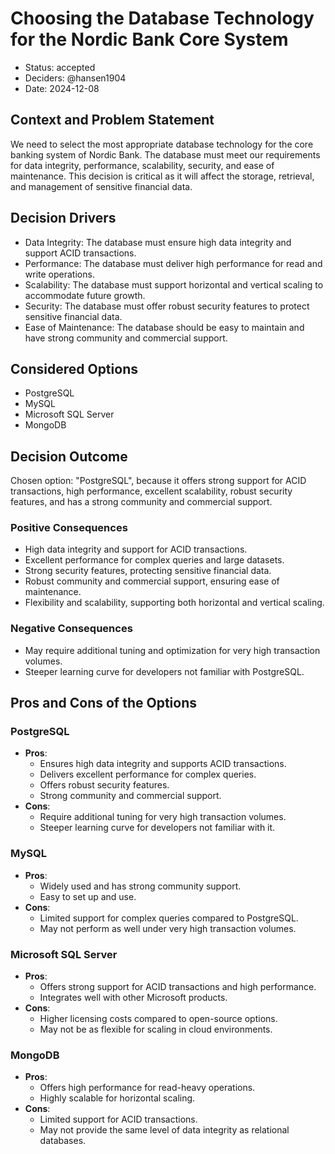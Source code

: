 # Choosing the Database Technology for the Nordic Bank Core System
- Status: accepted
- Deciders: @hansen1904
- Date: 2024-12-08

## Context and Problem Statement
We need to select the most appropriate database technology for the core banking system of Nordic Bank. The database must meet our requirements for data integrity, performance, scalability, security, and ease of maintenance. This decision is critical as it will affect the storage, retrieval, and management of sensitive financial data.

## Decision Drivers
- Data Integrity: The database must ensure high data integrity and support ACID transactions.
- Performance: The database must deliver high performance for read and write operations.
- Scalability: The database must support horizontal and vertical scaling to accommodate future growth.
- Security: The database must offer robust security features to protect sensitive financial data.
- Ease of Maintenance: The database should be easy to maintain and have strong community and commercial support.

## Considered Options
- PostgreSQL
- MySQL
- Microsoft SQL Server
- MongoDB

## Decision Outcome
Chosen option: "PostgreSQL", because it offers strong support for ACID transactions, high performance, excellent scalability, robust security features, and has a strong community and commercial support.

### Positive Consequences
- High data integrity and support for ACID transactions.
- Excellent performance for complex queries and large datasets.
- Strong security features, protecting sensitive financial data.
- Robust community and commercial support, ensuring ease of maintenance.
- Flexibility and scalability, supporting both horizontal and vertical scaling.

### Negative Consequences
- May require additional tuning and optimization for very high transaction volumes.
- Steeper learning curve for developers not familiar with PostgreSQL.

## Pros and Cons of the Options

### PostgreSQL
- **Pros**:
    - Ensures high data integrity and supports ACID transactions.
    - Delivers excellent performance for complex queries.
    - Offers robust security features.
    - Strong community and commercial support.
- **Cons**:
    - Require additional tuning for very high transaction volumes.
    - Steeper learning curve for developers not familiar with it.

### MySQL
- **Pros**:
    - Widely used and has strong community support.
    - Easy to set up and use.
- **Cons**:
    - Limited support for complex queries compared to PostgreSQL.
    - May not perform as well under very high transaction volumes.

### Microsoft SQL Server
- **Pros**:
    - Offers strong support for ACID transactions and high performance.
    - Integrates well with other Microsoft products.
- **Cons**:
    - Higher licensing costs compared to open-source options.
    - May not be as flexible for scaling in cloud environments.

### MongoDB
- **Pros**:
    - Offers high performance for read-heavy operations.
    - Highly scalable for horizontal scaling.
- **Cons**:
    - Limited support for ACID transactions.
    - May not provide the same level of data integrity as relational databases.
